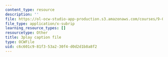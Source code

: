 ```yaml
---
content_type: resource
description: ''
file: https://ol-ocw-studio-app-production.s3.amazonaws.com/courses/9-00sc-introduction-to-psychology-fall-2011/c6c601c981f353a230f4d0d2d1b8a8f2_lBU64nfe8nM.srt
file_type: application/x-subrip
learning_resource_types: []
resourcetype: Other
title: 3play caption file
type: OCWFile
uid: c6c601c9-81f3-53a2-30f4-d0d2d1b8a8f2
---
```

